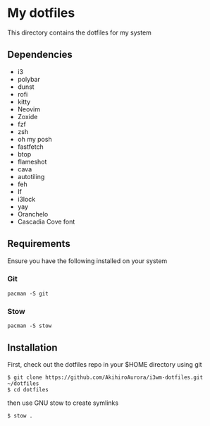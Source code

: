 # My dotfiles

This directory contains the dotfiles for my system

## Dependencies
- i3
- polybar
- dunst
- rofi
- kitty
- Neovim
- Zoxide
- fzf
- zsh
- oh my posh
- fastfetch
- btop
- flameshot
- cava
- autotiling
- feh
- lf
- i3lock
- yay
- Oranchelo
- Cascadia Cove font

## Requirements

Ensure you have the following installed on your system

### Git

```
pacman -S git
```

### Stow

```
pacman -S stow
```

## Installation

First, check out the dotfiles repo in your $HOME directory using git

```
$ git clone https://github.com/AkihiroAurora/i3wm-dotfiles.git ~/dotfiles
$ cd dotfiles
```

then use GNU stow to create symlinks

```
$ stow .
```
